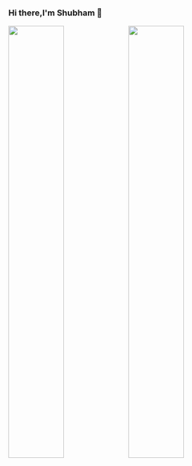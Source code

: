 ### Hi there,I'm Shubham 👋

<img align="left" width="47%" src="https://github-readme-stats.vercel.app/api?username=ignalpha4&show_icons=true&theme=radical"/>
                       
<img align="left" width="47%"  src="https://github-readme-stats.vercel.app/api/top-langs/?username=ignalpha4&layout=compact&hide_progress=true"/>

